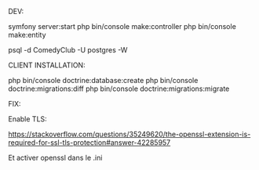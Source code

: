 DEV:

symfony server:start
php bin/console make:controller
php bin/console make:entity

psql -d ComedyClub -U postgres -W


CLIENT INSTALLATION:

php bin/console doctrine:database:create
php bin/console doctrine:migrations:diff
php bin/console doctrine:migrations:migrate


FIX:

Enable TLS:

https://stackoverflow.com/questions/35249620/the-openssl-extension-is-required-for-ssl-tls-protection#answer-42285957

Et activer openssl dans le .ini
